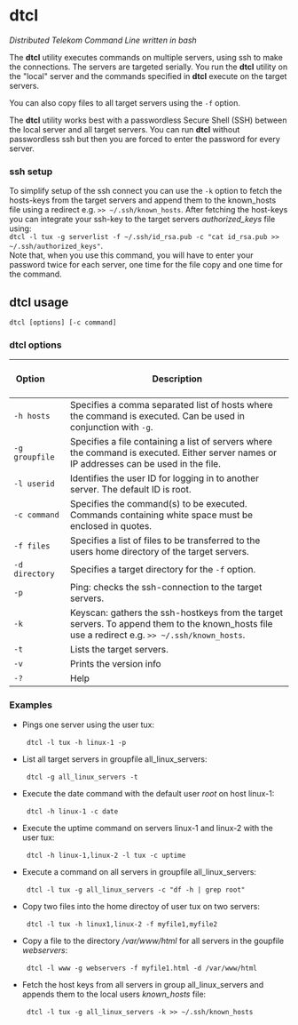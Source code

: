 # dtcl
_Distributed Telekom Command Line written in bash_

The **dtcl** utility executes commands on multiple servers, using ssh to make the connections. The servers are targeted serially. You run the **dtcl** utility on the "local" server and the commands specified in **dtcl** execute on the target servers.

You can also copy files to all target servers using the `-f` option.

The **dtcl** utility works best with a passwordless Secure Shell (SSH) between the local server and all target servers. You can run **dtcl** without passwordless ssh but then you are forced to enter the password for every server.  

### ssh setup

To simplify setup of the ssh connect you can use the `-k` option to fetch the hosts-keys from the target servers and append them to the known_hosts file using a redirect e.g. `>> ~/.ssh/known_hosts`.
After fetching the host-keys you can integrate your ssh-key to the target servers _authorized_keys_ file using:<br> 
`dtcl -l tux -g serverlist -f ~/.ssh/id_rsa.pub -c "cat id_rsa.pub >> ~/.ssh/authorized_keys"`.<br> 
Note that, when you use this command, you will have to enter your password twice for each server, one time for the file copy and one time for the command.


## dtcl usage

`dtcl [options] [-c command]`

### dtcl options 	


| &nbsp; &nbsp; &nbsp; &nbsp; Option &nbsp; &nbsp; &nbsp; &nbsp; | Description |
| ------------------------- | --- |
| `-h hosts` | Specifies a comma separated list of hosts where the command is executed. Can be used in conjunction with `-g`. |
| `-g groupfile` | Specifies a file containing a list of servers where the command is executed. Either server names or IP addresses can be used in the file. |
| `-l userid` | Identifies the user ID for logging in to another server. The default ID is root.|
| `-c command` | Specifies the command(s) to be executed. Commands containing white space must be enclosed in quotes. | 
| `-f files` | Specifies a list of files to be transferred to the users home directory of the target servers. |
| `-d directory` | Specifies a target directory for the `-f` option. |
| `-p` | Ping: checks the ssh-connection to the target servers. |
| `-k` | Keyscan: gathers the ssh-hostkeys from the target servers. To append them to the known_hosts file use a redirect e.g. `>> ~/.ssh/known_hosts`. |
| `-t` | Lists the target servers. |
| `-v` | Prints the version info |
| `-?` | Help |

### Examples

- Pings one server using the user tux:

&nbsp;&nbsp;&nbsp;&nbsp;&nbsp;&nbsp;&nbsp;&nbsp;`dtcl -l tux -h linux-1 -p`

- List all target servers in groupfile all_linux_servers:

&nbsp;&nbsp;&nbsp;&nbsp;&nbsp;&nbsp;&nbsp;&nbsp;`dtcl -g all_linux_servers -t`

- Execute the date command with the default user _root_ on host linux-1:

&nbsp;&nbsp;&nbsp;&nbsp;&nbsp;&nbsp;&nbsp;&nbsp;`dtcl -h linux-1 -c date`

- Execute the uptime command on servers linux-1 and linux-2 with the user tux:

&nbsp;&nbsp;&nbsp;&nbsp;&nbsp;&nbsp;&nbsp;&nbsp;`dtcl -h linux-1,linux-2 -l tux -c uptime`

- Execute a command on all servers in groupfile all_linux_servers:

&nbsp;&nbsp;&nbsp;&nbsp;&nbsp;&nbsp;&nbsp;&nbsp;`dtcl -l tux -g all_linux_servers -c "df -h | grep root"`

- Copy two files into the home directoy of user tux on two servers:

&nbsp;&nbsp;&nbsp;&nbsp;&nbsp;&nbsp;&nbsp;&nbsp;`dtcl -l tux -h linux1,linux-2 -f myfile1,myfile2`

- Copy a file to the directory _/var/www/html_ for all servers in the goupfile _webservers_:

&nbsp;&nbsp;&nbsp;&nbsp;&nbsp;&nbsp;&nbsp;&nbsp;`dtcl -l www -g webservers -f myfile1.html -d /var/www/html`

- Fetch the host keys from all servers in group all_linux_servers and appends them to the local users _known_hosts_ file: 

&nbsp;&nbsp;&nbsp;&nbsp;&nbsp;&nbsp;&nbsp;&nbsp;`dtcl -l tux -g all_linux_servers -k >> ~/.ssh/known_hosts`
